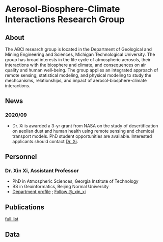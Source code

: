 # Aerosol-Biosphere-Climate Interactions Research Group

## About
The ABCI research group is located in the Department of Geological and Mining Engineering and Sciences, Michigan Technological University. The group has broad interests in the life cycle of atmospheric aerosols, their interactions with the biosphere and climate, and consequences on air quality and human well-being. The group applies an integrated approach of remote sensing, statistical modeling, and physical modeling to study the mechcanisms, relationships, and impact of aerosol-biosphere-climate interactions.

## News
### 2020/09
- Dr. Xi is awarded a 3-yr grant from NASA on the study of desertification on aeolian dust and human health using remote sensing and chemical transport models. PhD student opportunities are available. Interested applicants should contact [Dr. Xi](mailto:xinxi@mtu.edu).

## Personnel
### Dr. Xin Xi, Assistant Professor
- PhD in Atmospheric Sciences, Georgia Institute of Technology
- BS in Geoinformatics, Beijing Normal University
- [Department profile](\https://www.mtu.edu/geo/department/faculty/xi-xin/) ; <a href="https://twitter.com/_xin_xi?ref_src=twsrc%5Etfw" class="twitter-follow-button" data-show-count="false">Follow @_xin_xi</a><script async src="https://platform.twitter.com/widgets.js" charset="utf-8"></script>

## Publications
[full list](\https://scholar.google.com/citations?user=_NHQ-9MAAAAJ&hl=en)

## Data
